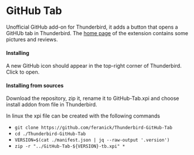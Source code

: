 # GitHub Tab
Unofficial GitHub add-on for Thunderbird, it adds a button that opens a GitHUb tab in Thunderbird.
The [home page](https://addons.mozilla.org/thunderbird/addon/thunderchat/) of the extension contains some pictures and reviews.

#### Installing 
A new GitHub icon should appear in the top-right corner of Thunderbird. Click to open.

#### Installing from sources
Download the repository, zip it, rename it to GitHub-Tab.xpi and choose install addon from file in Thunderbird.

In linux the xpi file can be created with the following commands
* `git clone https://github.com/feranick/Thunderbird-GitHub-Tab`
* `cd ./Thunderbird-GitHub-Tab`
* `VERSION=$(cat ./manifest.json | jq --raw-output '.version')`
* `zip -r "../GitHub-Tab-${VERSION}-tb.xpi" *`
